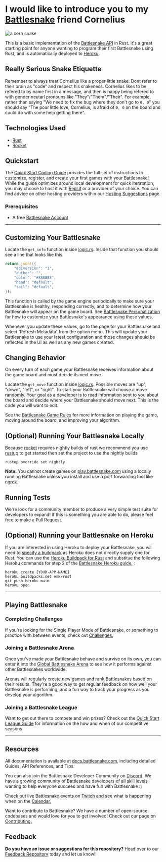 # I would like to introduce you to my [Battlesnake](http://play.battlesnake.com?utm_source=github&utm_medium=readme&utm_campaign=go_starter&utm_content=homepage) friend Cornelius

![a corn snake](https://user-images.githubusercontent.com/8124558/132770698-160c6a6a-5b30-4b7d-9448-8982010b2027.jpg)


This is a basic implementation of the [Battlesnake API](https://docs.battlesnake.com/references/api) in Rust. It's a great starting point for anyone wanting to program their first Battlesnake using Rust, and is automatically deployed to [Heroku](https://heroku.com). 

## Really Serious Snake Etiquette

Remember to always treat Cornelius like a proper little snake. Dont refer to their brain as "code" and respect his snakeness. Cornelius likes to be refered to by name first in a message, and then is happy being refered to with gender neutarl pronouns like "They"/"Them"/"Their".
For example, rather than saying "We need to fix the bug where they don't go to `0, 0`" you should say "The poor little love, Cornelius, is afraid of `0, 0` on the board and could do with some help getting there".

## Technologies Used

* [Rust](https://www.rust-lang.org/)
* [Rocket](https://rocket.rs)


## Quickstart

The [Quick Start Coding Guide](https://docs.battlesnake.com/guides/getting-started) provides the full set of instructions to customize, register, and create your first games with your Battlesnake! While the guide optimizes around local development for quick iteratation, you may choose to host it with [Repl.it](https://repl.it) or a provider of your choice. You can find advice on other hosting providers within our [Hosting Suggestions](https://docs.battlesnake.com/references/hosting-suggestions) page.


### Prerequisites

* A free [Battlesnake Account](https://play.battlesnake.com/?utm_source=github&utm_medium=readme&utm_campaign=rust_starter&utm_content=homepage)

---

## Customizing Your Battlesnake

Locate the `get_info` function inside [logic.rs](src/logic.rs#L9). Inside that function you should see a line that looks like this:

```rust
return json!({
    "apiversion": "1",
    "author": "",
    "color": "#888888",
    "head": "default",
    "tail": "default",
});
```

This function is called by the game engine periodically to make sure your Battlesnake is healthy, responding correctly, and to determine how your Battlesnake will appear on the game board. See [Battlesnake Personalization](https://docs.battlesnake.com/references/personalization) for how to customize your Battlesnake's appearance using these values.

Whenever you update these values, go to the page for your Battlesnake and select 'Refresh Metadata' from the option menu. This will update your Battlesnake to use your latest configuration and those changes should be reflected in the UI as well as any new games created.

## Changing Behavior

On every turn of each game your Battlesnake receives information about the game board and must decide its next move.

Locate the `get_move` function inside [logic.rs](src/logic.rs#L30). Possible moves are "up", "down", "left", or "right". To start your Battlesnake will choose a move randomly. Your goal as a developer is to read information sent to you about the board and decide where your Battlesnake should move next. This is the code you will want to edit.

See the [Battlesnake Game Rules](https://docs.battlesnake.com/references/rules) for more information on playing the game, moving around the board, and improving your algorithm.

## (Optional) Running Your Battlesnake Locally

Because [rocket](https://rocket.rs) requires nightly builds of rust we recommend you use [rustup](https://rustup.rs/) to get started then set the project to use the nightly builds

```shell
rustup override set nightly
```

**Note:** You cannot create games on [play.battlesnake.com](https://play.battlesnake.com) using a locally running Battlesnake unless you install and use a port forwarding tool like [ngrok](https://ngrok.com/).

## Running Tests
We're look for a community member to produce a very simple test suite for developers to expand! If this is something you are able to do, please feel free to make a Pull Request.

## (Optional) Running your Battlesnake on Heroku

If you are interested in using Heroku to deploy your Battlesnake, you will need to [specify a buildpack](https://devcenter.heroku.com/articles/buildpacks#setting-a-buildpack-on-an-application) as Heroku does not directly supply one for Rust. You can use the [Heroku Buildpack for Rust](https://github.com/emk/heroku-buildpack-rust) and substitue the following Heroku commands for step 2 of the [Battlesnake Heroku guide.](https://docs.battlesnake.com/references/hosting-suggestions/heroku) :
```shell
heroku create [YOUR-APP-NAME]
heroku buildpacks:set emk/rust
git push heroku main
heroku open
```

---
## Playing Battlesnake

### Completing Challenges

If you're looking for the Single Player Mode of Battlesnake, or something to practice with between events, check out [Challenges.](https://docs.battlesnake.com/guides/quick-start-challenges-guide)

### Joining a Battlesnake Arena

Once you've made your Battlesnake behave and survive on its own, you can enter it into the [Global Battlesnake Arena](https://play.battlesnake.com/arena/global) to see how it performs against other Battlesnakes worldwide.

Arenas will regularly create new games and rank Battlesnakes based on their results. They're a good way to get regular feedback on how well your Battlesnake is performing, and a fun way to track your progress as you develop your algorithm.

### Joining a Battlesnake League

Want to get out there to compete and win prizes? Check out the [Quick Start League Guide](https://docs.battlesnake.com/guides/quick-start-league-guide) for information on the how and when of our competitive seasons.

---

## Resources

All documentation is available at [docs.battlesnake.com](https://docs.battlesnake.com), including detailed Guides, API References, and Tips.

You can also join the Battlesnake Developer Community on [Discord](https://play.battlesnake.com/discord?utm_source=github&utm_medium=readme&utm_campaign=go_starter&utm_content=discord). We have a growing community of Battlesnake developers of all skill levels wanting to help everyone succeed and have fun with Battlesnake :)

Check out live Battlesnake events on [Twitch](https://www.twitch.tv/battlesnakeofficial) and see what is happening when on the [Calendar.](https://play.battlesnake.com/calendar?utm_source=github&utm_medium=readme&utm_campaign=go_starter&utm_content=calendar)

Want to contribute to Battlesnake? We have a number of open-source codebases and would love for you to get involved! Check out our page on [Contributing.](https://docs.battlesnake.com/guides/contributing)


## Feedback

**Do you have an issue or suggestions for this repository?** Head over to our [Feedback Repository](https://play.battlesnake.com/feedback?utm_source=github&utm_medium=readme&utm_campaign=go_starter&utm_content=feedback) today and let us know!

